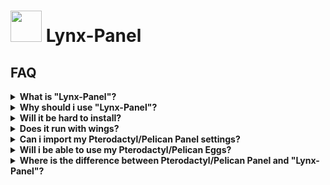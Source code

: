 

<h1><a href="https://lynx-panel.net"><img src="https://raw.githubusercontent.com/lynxpanel/Panel-1.0.0/main/logo.jpeg" width="50px" height="50px"></a> Lynx-Panel</h1>


## FAQ

<details>
<summary><strong>What is "Lynx-Panel"?</strong></summary>

> The Lynx-Panel is made for everyone who wants a better version of the Pterodactyl/Pelican Panel.
</details><details>
<summary><strong>Why should i use "Lynx-Panel"?</strong></summary>

> We are working on the best performance and best customization methods just for you.
</details><details>
<summary><strong>Will it be hard to install?</strong></summary>

> Actually No. :D We will always try to improve the installation and make it as easy as possible.
</details><details>
<summary><strong>Does it run with wings?</strong></summary>

> No. it doesn't run with wings, instead it runs with our own NodeJS daemon for better and faster performance.
</details><details>
<summary><strong>Can i import my Pterodactyl/Pelican Panel settings?</strong></summary>

> In the future it will probably be possible. But for now it isn't planned.
</details><details>
<summary><strong>Will i be able to use my Pterodactyl/Pelican Eggs?</strong></summary>

> We are working to make it possible but in the meantime it won't be possible.
</details><details>
<summary><strong>Where is the difference between Pterodactyl/Pelican Panel and "Lynx-Panel"?</strong></summary>

> It won't have many difference in how it works. But the installation will be easier. The performance will be better. And much more!
</details>